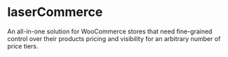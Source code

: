 laserCommerce
=============

An all-in-one solution for WooCommerce stores that need fine-grained control over their products pricing and visibility for an arbitrary number of price tiers.
